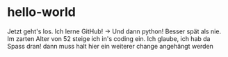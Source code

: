 # hello-world
Jetzt geht's los. Ich lerne GitHub! -> Und dann python!
Besser spät als nie. Im zarten Alter von 52 steige ich in's coding ein. 
Ich glaube, ich hab da Spass dran!
dann muss halt hier ein weiterer change angehängt werden